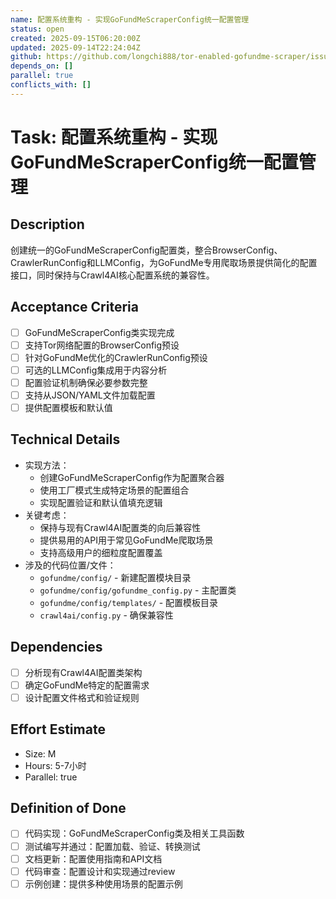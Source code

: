 ```yaml
---
name: 配置系统重构 - 实现GoFundMeScraperConfig统一配置管理
status: open
created: 2025-09-15T06:20:00Z
updated: 2025-09-14T22:24:04Z
github: https://github.com/longchi888/tor-enabled-gofundme-scraper/issues/3
depends_on: []
parallel: true
conflicts_with: []
---
```


# Task: 配置系统重构 - 实现GoFundMeScraperConfig统一配置管理

## Description
创建统一的GoFundMeScraperConfig配置类，整合BrowserConfig、CrawlerRunConfig和LLMConfig，为GoFundMe专用爬取场景提供简化的配置接口，同时保持与Crawl4AI核心配置系统的兼容性。

## Acceptance Criteria
- [ ] GoFundMeScraperConfig类实现完成
- [ ] 支持Tor网络配置的BrowserConfig预设
- [ ] 针对GoFundMe优化的CrawlerRunConfig预设
- [ ] 可选的LLMConfig集成用于内容分析
- [ ] 配置验证机制确保必要参数完整
- [ ] 支持从JSON/YAML文件加载配置
- [ ] 提供配置模板和默认值

## Technical Details
- 实现方法：
  - 创建GoFundMeScraperConfig作为配置聚合器
  - 使用工厂模式生成特定场景的配置组合
  - 实现配置验证和默认值填充逻辑
- 关键考虑：
  - 保持与现有Crawl4AI配置类的向后兼容性
  - 提供易用的API用于常见GoFundMe爬取场景
  - 支持高级用户的细粒度配置覆盖
- 涉及的代码位置/文件：
  - `gofundme/config/` - 新建配置模块目录
  - `gofundme/config/gofundme_config.py` - 主配置类
  - `gofundme/config/templates/` - 配置模板目录
  - `crawl4ai/config.py` - 确保兼容性

## Dependencies
- [ ] 分析现有Crawl4AI配置类架构
- [ ] 确定GoFundMe特定的配置需求
- [ ] 设计配置文件格式和验证规则

## Effort Estimate
- Size: M
- Hours: 5-7小时
- Parallel: true

## Definition of Done
- [ ] 代码实现：GoFundMeScraperConfig类及相关工具函数
- [ ] 测试编写并通过：配置加载、验证、转换测试
- [ ] 文档更新：配置使用指南和API文档
- [ ] 代码审查：配置设计和实现通过review
- [ ] 示例创建：提供多种使用场景的配置示例